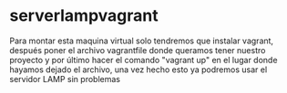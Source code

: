 # serverlampvagrant
Para montar esta maquina virtual solo tendremos que instalar vagrant, después poner el archivo vagrantfile donde queramos tener nuestro proyecto y por último hacer el comando "vagrant up" en el lugar donde hayamos dejado el archivo, una vez hecho esto ya podremos usar el servidor LAMP sin problemas
